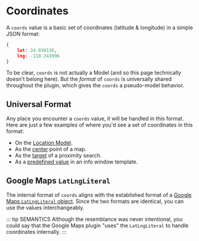 # Coordinates

A `coords` value is a basic set of coordinates (latitude & longitude) in a simple JSON format:

```json
{
    lat: 34.038136,
    lng: -118.243996
}
```

To be clear, `coords` is not actually a Model (and so this page technically doesn't belong here). But the _format_ of `coords` is universally shared throughout the plugin, which gives the `coords` a pseudo-model behavior.

## Universal Format

Any place you encounter a `coords` value, it will be handled in this format. Here are just a few examples of where you'd see a set of coordinates in this format:

 - On the [Location Model](/models/location-model/#coords).
 - As the [center](/maps/dynamic/#options) point of a map.
 - As the [target](/proximity-search/options/) of a proximity search.
 - As a [predefined value](/maps/info-windows/#available-variables) in an info window template.
 
## Google Maps `LatLngLiteral`

The internal format of `coords` aligns with the established format of a [Google Maps `LatLngLiteral` object](https://developers.google.com/maps/documentation/javascript/reference/coordinates#LatLngLiteral). Since the two formats are identical, you can use the values interchangeably. 

::: tip SEMANTICS
Although the resemblance was never intentional, you could say that the Google Maps plugin "uses" the `LatLngLiteral` to handle coordinates internally.
:::
